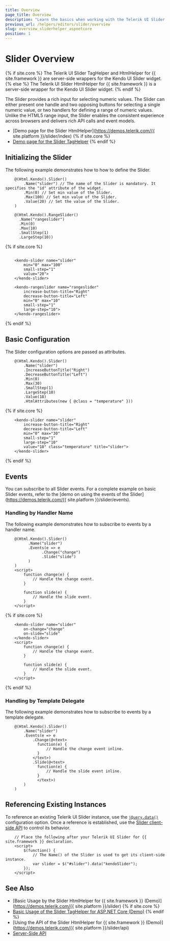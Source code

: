 ```yaml
---
title: Overview
page_title: Overview
description: "Learn the basics when working with the Telerik UI Slider for {{ site.framework }}."
previous_url: /helpers/editors/slider/overview
slug: overview_sliderhelper_aspnetcore
position: 1
---
```


# Slider Overview

{% if site.core %}
The Telerik UI Slider TagHelper and HtmlHelper for {{ site.framework }} are server-side wrappers for the Kendo UI Slider widget.
{% else %}
The Telerik UI Slider HtmlHelper for {{ site.framework }} is a server-side wrapper for the Kendo UI Slider widget.
{% endif %}

The Slider provides a rich input for selecting numeric values. The Slider can either present one handle and two opposing buttons for selecting a single numeric value, or two handlers for defining a range of numeric values. Unlike the HTML5 range input, the Slider enables the consistent experience across browsers and delivers rich API calls and event models.

* [Demo page for the Slider HtmlHelper](https://demos.telerik.com/{{ site.platform }}/slider/index)
{% if site.core %}
* [Demo page for the Slider TagHelper](https://demos.telerik.com/aspnet-core/slider/tag-helper)
{% endif %}

## Initializing the Slider

The following example demonstrates how to how to define the Slider.

```HtmlHelper
    @(Html.Kendo().Slider()
        .Name("slider") // The name of the Slider is mandatory. It specifies the "id" attribute of the widget.
        .Min(0) // Set min value of the Slider.
        .Max(100) // Set min value of the Slider.
        .Value(20) // Set the value of the Slider.
    )

    @(Html.Kendo().RangeSlider()
      .Name("rangeslider")
      .Min(0)
      .Max(10)
      .SmallStep(1)
      .LargeStep(10))
```
{% if site.core %}
```TagHelper

    <kendo-slider name="slider"
        min="0" max="100"
        small-step="1"
        value="20">
    </kendo-slider>

    <kendo-rangeslider name="rangeslider"
        increase-button-title="Right"
        decrease-button-title="Left"
        min="0" max="10"
        small-step="1"
        large-step="10">
    </kendo-rangeslider>
```
{% endif %}

## Basic Configuration

The Slider configuration options are passed as attributes.

```HtmlHelper
    @(Html.Kendo().Slider()
        .Name("slider")
        .IncreaseButtonTitle("Right")
        .DecreaseButtonTitle("Left")
        .Min(0)
        .Max(30)
        .SmallStep(1)
        .LargeStep(10)
        .Value(18)
        .HtmlAttributes(new { @class = "temperature" }))
```
{% if site.core %}
```TagHelper
    <kendo-slider name="slider"
        increase-button-title="Right"
        decrease-button-title="Left"
        min="0" max="30"
        small-step="1"
        large-step="10"
        value="18" class="temperature" title="slider">
    </kendo-slider>
```
{% endif %}


## Events

You can subscribe to all Slider events. For a complete example on basic Slider events, refer to the [demo on using the events of the Slider](https://demos.telerik.com/{{ site.platform }}/slider/events).

### Handling by Handler Name

The following example demonstrates how to subscribe to events by a handler name.

```HtmlHelper
    @(Html.Kendo().Slider()
          .Name("slider")
          .Events(e => e
                .Change("change")
                .Slide("slide")
          )
    )
    <script>
        function change(e) {
            // Handle the change event.
        }

        function slide(e) {
            // Handle the slide event.
        }
    </script>
```
{% if site.core %}
```TagHelper
    <kendo-slider name="slider"
        on-change="change"
        on-slide="slide"
    </kendo-slider>
    <script>
        function change(e) {
            // Handle the change event.
        }

        function slide(e) {
            // Handle the slide event.
        }
    </script>
```
{% endif %}


### Handling by Template Delegate

The following example demonstrates how to subscribe to events by a template delegate.

```HtmlHelper
    @(Html.Kendo().Slider()
        .Name("slider")
        .Events(e => e
            .Change(@<text>
              function(e) {
                  // Handle the change event inline.
              }
            </text>)
            .Slide(@<text>
              function(e) {
                  // Handle the slide event inline.
              }
              </text>)
        )
    )
```

## Referencing Existing Instances

To reference an existing Telerik UI Slider instance, use the [`jQuery.data()`](https://api.jquery.com/jQuery.data/) configuration option. Once a reference is established, use the [Slider client-side API](https://docs.telerik.com/kendo-ui/api/javascript/ui/slider#methods) to control its behavior.

```
    // Place the following after your Telerik UI Slider for {{ site.framework }} declaration.
    <script>
        $(function() {
            // The Name() of the Slider is used to get its client-side instance.
            var slider = $("#slider").data("kendoSlider");
        });
    </script>
```

## See Also

* [Basic Usage by the Slider HtmlHelper for {{ site.framework }} (Demo)](https://demos.telerik.com/{{ site.platform }}/slider)
{% if site.core %}
* [Basic Usage of the Slider TagHelper for ASP.NET Core (Demo)](https://demos.telerik.com/aspnet-core/slider/tag-helper)
{% endif %}
* [Using the API of the Slider HtmlHelper for {{ site.framework }} (Demo)](https://demos.telerik.com/{{ site.platform }}/slider/api)
* [Server-Side API](/api/slider)
